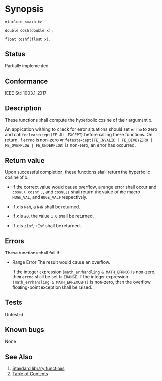 # Synopsis

`#include <math.h>`</br>

`double cosh(double x);`</br>

`float coshf(float x);`</br>

## Status

Partially implemented

## Conformance

IEEE Std 1003.1-2017

## Description

These functions shall compute the hyperbolic cosine of their argument _x_.

An application wishing to check for error situations should set `errno` to zero and call `feclearexcept(FE_ALL_EXCEPT)`
before calling these functions. On return, if `errno` is non-zero or
`fetestexcept(FE_INVALID | FE_DIVBYZERO | FE_OVERFLOW | FE_UNDERFLOW)` is non-zero, an error has occurred.

## Return value

Upon successful completion, these functions shall return the hyperbolic cosine of _x_.

* If the correct value would cause overflow, a range error shall occur and `cosh()`, `coshf()`, and `coshl()` shall
return the value of the macro `HUGE_VAL`, and `HUGE_VALF` respectively.

* If _x_ is `NaN`, a `NaN` shall be returned.

* If _x_ is `±0`, the value `1.0` shall be returned.

* If _x_ is `±Inf`, `+Inf` shall be returned.

## Errors

These functions shall fail if:

* Range Error
  The result would cause an overflow.

  If the integer expression `(math_errhandling & MATH_ERRNO)` is non-zero, then `errno` shall be set to `ERANGE`. If the
  integer expression `(math_errhandling & MATH_ERREXCEPT)` is non-zero, then the overflow floating-point exception shall
  be raised.

## Tests

Untested

## Known bugs

None

## See Also

1. [Standard library functions](../README.md)
2. [Table of Contents](../../../README.md)
